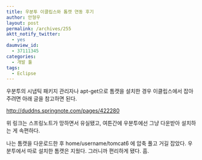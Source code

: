 ```yaml
---
title: 우분투 이클립스와 톰캣 연동 후기
author: 안형우
layout: post
permalink: /archives/255
aktt_notify_twitter:
  - yes
daumview_id:
  - 37111345
categories:
  - 개발 툴
tags:
  - Eclipse
---
```

우분투의 시냅틱 패키지 관리자나 apt-get으로 톰캣을 설치한 경우 이클립스에서 잡아 주려면 아래 글을 참고하면 된다.

http://duddns.springnote.com/pages/422280

위 링크는 스프링노트가 망하면서 유실됐고, 여튼간에 우분투에선 그냥 다운받아 설치하는 게 속편하다.

나는 톰캣을 다운로드한 후 home/username/tomcat6 에 압축 풀고 거길 잡았다. 우분투에서 따로 설치한 톰캣은 지웠다. 그러니까 편리하게 됐다. 흠.